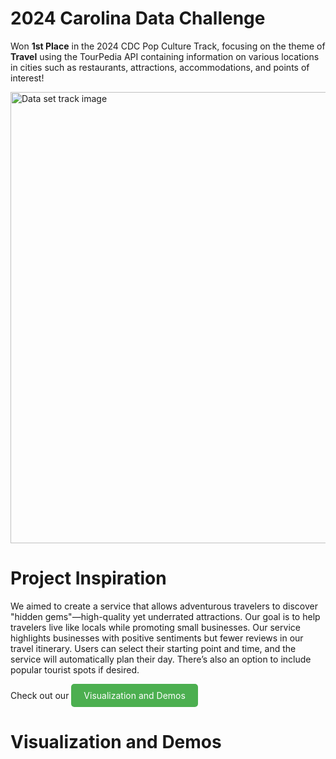 #  2024 Carolina Data Challenge

Won **1st Place** in the 2024 CDC Pop Culture Track, focusing on the theme of **Travel** using the TourPedia API containing information on various locations in cities such as restaurants, attractions, accommodations, and points of interest!

<img width="722" alt="Data set track image" src="https://github.com/user-attachments/assets/712df25e-3cfd-4cc0-9ff1-93f47bd2bb5c">

# Project Inspiration

We aimed to create a service that allows adventurous travelers to discover "hidden gems"—high-quality yet underrated attractions. Our goal is to help travelers live like locals while promoting small businesses. Our service highlights businesses with positive sentiments but fewer reviews in our travel itinerary. Users can select their starting point and time, and the service will automatically plan their day. There’s also an option to include popular tourist spots if desired.

Check out our 
<a href="https://github.com/user/repository" style="display:inline-block; background-color:#4CAF50; color:white; padding:10px 20px; text-align:center; text-decoration:none; border-radius:5px;">Visualization and Demos</a>

# Visualization and Demos

